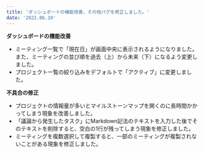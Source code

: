 ```yaml
---
title: 'ダッシュボードの機能改善、その他バグを修正しました。'
date: '2022.06.10'
---
```


**ダッシュボードの機能改善**
-  ミーティング一覧で「現在日」が画面中央に表示されるようになりました。また、ミーティングの並び順を過去（上）から未来（下）になるよう変更しました。
-  プロジェクト一覧の絞り込みをデフォルトで「アクティブ」に変更しました。

**不具合の修正**
- プロジェクトの情報量が多いとマイルストーンマップを開くのに長時間かかってしまう現象を改善しました。
- 「議論から発生したタスク」にMarkdown記法のテキストを入力した後でそのテキストを削除すると、空白の1行が残ってしまう現象を修正しました。
- ミーティングを複数選択して複製すると、一部のミーティングが複製されないことがある現象を修正しました。
